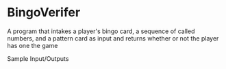 # BingoVerifer
A program that intakes a player's bingo card, a sequence of called numbers, and a pattern card as input and returns whether or not the player has one the game

Sample Input/Outputs 
